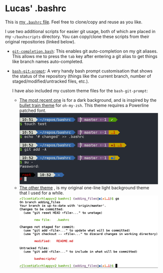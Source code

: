 # Lucas' .bashrc

This is [my `.bashrc` file](.bashrc). Feel free to clone/copy and reuse as you like.

I use two additional scripts for easier git usage, both of which are placed in my `~/bashscripts` directory. You can copy/clone these scripts from their original repositories (linked below).

* [`git-completion.bash`](https://github.com/git/git/blob/master/contrib/completion/git-completion.bash): This enables git auto-completion on my git aliases. This allows me to press the `tab` key after entering a git alias to get things like branch names auto-completed.
* [`bash-git-prompt`](https://github.com/magicmonty/bash-git-prompt): A very handy bash prompt customisation that shows the status of the repository (things like the current branch, number of staged/modified/untracked files, etc.).
  
  I have also included my custom theme files for the `bash-git-prompt`:
  * [The most recent one](bashscripts/bash-git-prompt/themes/gitprompt_Lucas_bullettrain_tags.png)  is for a dark background, and is inspired by the [bullet train theme](https://github.com/caiogondim/bullet-train-oh-my-zsh-theme) for `oh-my-zsh`. This theme requires a Powerline patched font.
  ![git prompt screenshot](gitprompt_Lucas_bullettrain_tags.png)
  * [The other theme](bashscripts/bash-git-prompt/themes/Single_line_Lucas.bgptheme) , is my original one-line light background theme that I used for a while.
  ![git prompt screenshot](gitprompt.png)

